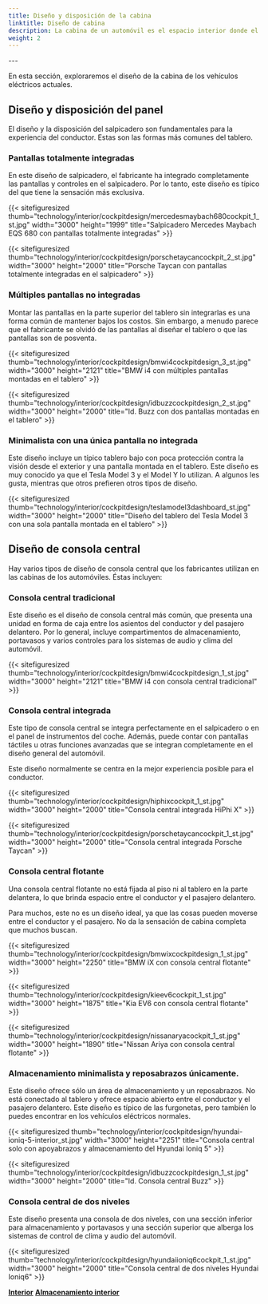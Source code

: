 ```yaml
---
title: Diseño y disposición de la cabina
linktitle: Diseño de cabina
description: La cabina de un automóvil es el espacio interior donde el conductor y los pasajeros interactúan con las funciones y características del automóvil. Por lo tanto, el diseño de la cabina es esencial para el atractivo general, el rendimiento, la comodidad y la seguridad del automóvil..
weight: 2
---
```

<!-- markdownlint-disable MD033 -->---

En esta sección, exploraremos el diseño de la cabina de los vehículos eléctricos actuales.

## Diseño y disposición del panel

El diseño y la disposición del salpicadero son fundamentales para la experiencia del conductor. Estas son las formas más comunes del tablero.

### Pantallas totalmente integradas

En este diseño de salpicadero, el fabricante ha integrado completamente las pantallas y controles en el salpicadero. Por lo tanto, este diseño es típico del que tiene la sensación más exclusiva.

{{< sitefiguresized thumb="technology/interior/cockpitdesign/mercedesmaybach680cockpit_1_st.jpg" width="3000" height="1999" title="Salpicadero Mercedes Maybach EQS 680 con pantallas totalmente integradas" >}}

{{< sitefiguresized thumb="technology/interior/cockpitdesign/porschetaycancockpit_2_st.jpg" width="3000" height="2000" title="Porsche Taycan con pantallas totalmente integradas en el salpicadero" >}}

### Múltiples pantallas no integradas

Montar las pantallas en la parte superior del tablero sin integrarlas es una forma común de mantener bajos los costos. Sin embargo, a menudo parece que el fabricante se olvidó de las pantallas al diseñar el tablero o que las pantallas son de posventa.

{{< sitefiguresized thumb="technology/interior/cockpitdesign/bmwi4cockpitdesign_3_st.jpg" width="3000" height="2121" title="BMW i4 con múltiples pantallas montadas en el tablero" >}}

{{< sitefiguresized thumb="technology/interior/cockpitdesign/idbuzzcockpitdesign_2_st.jpg" width="3000" height="2000" title="Id. Buzz con dos pantallas montadas en el tablero" >}}


### Minimalista con una única pantalla no integrada

Este diseño incluye un típico tablero bajo con poca protección contra la visión desde el exterior y una pantalla montada en el tablero. Este diseño es muy conocido ya que el Tesla Model 3 y el Model Y lo utilizan. A algunos les gusta, mientras que otros prefieren otros tipos de diseño.

{{< sitefiguresized thumb="technology/interior/cockpitdesign/teslamodel3dashboard_st.jpg" width="3000" height="2000" title="Diseño del tablero del Tesla Model 3 con una sola pantalla montada en el tablero" >}}
## Diseño de consola central

Hay varios tipos de diseño de consola central que los fabricantes utilizan en las cabinas de los automóviles. Éstas incluyen:

### Consola central tradicional

Este diseño es el diseño de consola central más común, que presenta una unidad en forma de caja entre los asientos del conductor y del pasajero delantero. Por lo general, incluye compartimentos de almacenamiento, portavasos y varios controles para los sistemas de audio y clima del automóvil.

{{< sitefiguresized thumb="technology/interior/cockpitdesign/bmwi4cockpitdesign_1_st.jpg" width="3000" height="2121" title="BMW i4 con consola central tradicional" >}}

### Consola central integrada

Este tipo de consola central se integra perfectamente en el salpicadero o en el panel de instrumentos del coche. Además, puede contar con pantallas táctiles u otras funciones avanzadas que se integran completamente en el diseño general del automóvil.

Este diseño normalmente se centra en la mejor experiencia posible para el conductor.

{{< sitefiguresized thumb="technology/interior/cockpitdesign/hiphixcockpit_1_st.jpg" width="3000" height="2000" title="Consola central integrada HiPhi X" >}}

{{< sitefiguresized thumb="technology/interior/cockpitdesign/porschetaycancockpit_1_st.jpg" width="3000" height="2000" title="Consola central integrada Porsche Taycan" >}}

### Consola central flotante

Una consola central flotante no está fijada al piso ni al tablero en la parte delantera, lo que brinda espacio entre el conductor y el pasajero delantero.

Para muchos, este no es un diseño ideal, ya que las cosas pueden moverse entre el conductor y el pasajero. No da la sensación de cabina completa que muchos buscan.

{{< sitefiguresized thumb="technology/interior/cockpitdesign/bmwixcockpitdesign_1_st.jpg" width="3000" height="2250" title="BMW iX con consola central flotante" >}}

{{< sitefiguresized thumb="technology/interior/cockpitdesign/kieev6cockpit_1_st.jpg" width="3000" height="1875" title="Kia EV6 con consola central flotante" >}}

{{< sitefiguresized thumb="technology/interior/cockpitdesign/nissanaryacockpit_1_st.jpg" width="3000" height="1890" title="Nissan Ariya con consola central flotante" >}}

### Almacenamiento minimalista y reposabrazos únicamente.

Este diseño ofrece sólo un área de almacenamiento y un reposabrazos. No está conectado al tablero y ofrece espacio abierto entre el conductor y el pasajero delantero. Este diseño es típico de las furgonetas, pero también lo puedes encontrar en los vehículos eléctricos normales.

{{< sitefiguresized thumb="technology/interior/cockpitdesign/hyundai-ioniq-5-interior_st.jpg" width="3000" height="2251" title="Consola central solo con apoyabrazos y almacenamiento del Hyundai Ioniq 5" >}}

{{< sitefiguresized thumb="technology/interior/cockpitdesign/idbuzzcockpitdesign_1_st.jpg" width="3000" height="2000" title="Id. Consola central Buzz" >}}

### Consola central de dos niveles

Este diseño presenta una consola de dos niveles, con una sección inferior para almacenamiento y portavasos y una sección superior que alberga los sistemas de control de clima y audio del automóvil.

{{< sitefiguresized thumb="technology/interior/cockpitdesign/hyundaiioniq6cockpit_1_st.jpg" width="3000" height="2000" title="Consola central de dos niveles Hyundai Ioniq6" >}}

<div class="mt-3 mb-3">
     <a href="../" class="text-decoration-none text-black"><strong><i class="bi-arrow-left"></i> Interior</strong></a>
     <a href="../interiorstorage/" class="text-decoration-none text-black float-end"><strong>Almacenamiento interior <i class="bi-arrow-right"></i></strong></a>
</div>
